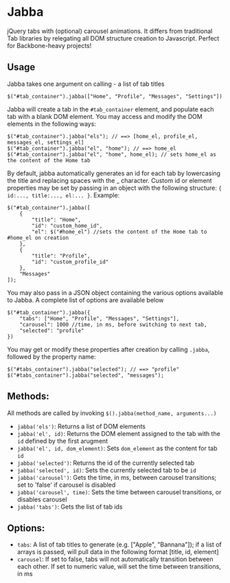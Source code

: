 Jabba
=====

jQuery tabs with (optional) carousel animations. It differs from traditional Tab libraries by relegating all DOM structure creation to Javascript. Perfect for Backbone-heavy projects!

Usage
-----

Jabba takes one argument on calling - a list of tab titles

    $("#tab_container").jabba(["Home", "Profile", "Messages", "Settings"])

Jabba will create a tab in the `#tab_container` element, and populate each tab with a blank DOM element. You may access and modify the DOM elements in the following ways:

    $("#tab_container").jabba("els"); // ==> [home_el, profile_el, messages_el, settings_el]
    $("#tab_container").jabba("el", "home"); // ==> home_el
    $("#tab_container").jabba("el", "home", home_el); // sets home_el as the content of the Home tab

By default, jabba automatically generates an id for each tab by lowercasing the title and replacing spaces with the _ character. Custom id or element properties may be set by passing in an object with the following structure: `{ id:..., title:..., el:... }`. Example:

    $("#tab_container").jabba([
        {
            "title": "Home",
            "id": "custom_home_id",
            "el": $("#home_el") //sets the content of the Home tab to #home_el on creation
        },
        {
            "title": "Profile",
            "id": "custom_profile_id"
        },
        "Messages"
    ]);

You may also pass in a JSON object containing the various options available to Jabba. A complete list of options are available below

    $("#tab_container").jabba({
        "tabs": ["Home", "Profile", "Messages", "Settings"],
        "carousel": 1000 //time, in ms, before switching to next tab,
        "selected": "profile"
    })

You may get or modify these properties after creation by calling `.jabba`, followed by the property name:

    $("#tabs_container").jabba("selected"); // ==> "profile"
    $("#tabs_container").jabba("selected", "messages");

Methods:
-------

All methods are called by invoking `$().jabba(method_name, arguments...)`

- `jabba('els')`: Returns a list of DOM elements
- `jabba('el', id)`: Returns the DOM element assigned to the tab with the `id` defined by the first arugment
- `jabba('el', id, dom_element)`: Sets `dom_element` as the content for tab `id`
- `jabba('selected')`: Returns the id of the currently selected tab
- `jabba('selected', id)`: Sets the currently selected tab to be `id`
- `jabba('carousel')`: Gets the time, in ms, between carousel transitions; set to 'false' if carousel is disabled
- `jabba('carousel', time)`: Sets the time between carousel transitions, or disables carousel
- `jabba('tabs')`: Gets the list of tab ids

Options:
--------
- `tabs`: A list of tab titles to generate (e.g. ["Apple", "Bannana"]); if a list of arrays is passed, will pull data in the following format [title, id, element]
- `carousel`: If set to false, tabs will not automatically transition between each other. If set to numeric value, will set the time between transitions, in ms
